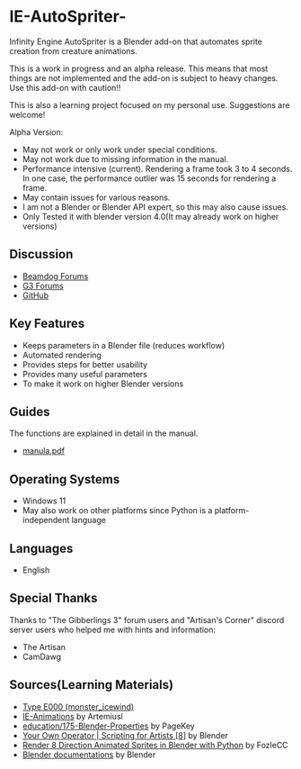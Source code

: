 # IE-AutoSpriter-
Infinity Engine AutoSpriter is a Blender add-on that automates sprite creation from creature animations.

This is a work in progress and an alpha release. This means that most things are not implemented and the add-on is subject to heavy changes. Use this add-on with caution!!

This is also a learning project focused on my personal use. Suggestions are welcome!

Alpha Version:
* May not work or only work under special conditions.
* May not work due to missing information in the manual.
* Performance intensive (current). Rendering a frame took 3 to 4 seconds. In one case, the performance outlier was 15 seconds for rendering a frame.
* May contain issues for various reasons.
* I am not a Blender or Blender API expert, so this may also cause issues.
* Only Tested it with blender version 4.0(It may already work on higher versions)

## Discussion
* [Beamdog Forums](https://forums.beamdog.com/discussion/89525/blender-add-on-ie-autospriter)
* [G3 Forums](https://www.gibberlings3.net/forums/topic/39792-blender-add-on-ie-autospriter)
* [GitHub](https://github.com/Incrementis/IE-AutoSpriter-/discussions)

## Key Features
* Keeps parameters in a Blender file (reduces workflow)
* Automated rendering
* Provides steps for better usability
* Provides many useful parameters
* To make it work on higher Blender versions

## Guides
The functions are explained in detail in the manual.
* [manula.pdf](https://github.com/Incrementis/IE-AutoSpriter-/blob/main/manual.pdf)

## Operating Systems
* Windows 11
* May also work on other platforms since Python is a platform-independent language

## Languages
* English

## Special Thanks
Thanks to "The Gibberlings 3" forum users and "Artisan's Corner" discord server users who helped me with hints and information:
* The Artisan
* CamDawg

## Sources(Learning Materials)
* [Type E000 (monster_icewind)](https://gibberlings3.github.io/iesdp/file_formats/ie_formats/ini_anim.htm#formINI_type_E000)
* [IE-Animations](https://github.com/ArtemiusI/IE-Animations) by Artemiusl
* [education/175-Blender-Properties](https://github.com/pagekey/education/tree/main/175-Blender-Properties) by PageKey
* [Your Own Operator | Scripting for Artists [8]](https://www.youtube.com/watch?v=xscQ9tcN4GI&list=LL) by Blender
* [Render 8 Direction Animated Sprites in Blender with Python](https://www.youtube.com/watch?v=l1Io7fLYV4o) by FozleCC
* [Blender documentations](https://docs.blender.org) by Blender